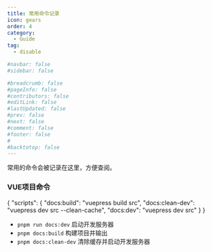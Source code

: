 ```yaml
---
title: 常用命令记录
icon: gears
order: 4
category:
  - Guide
tag:
  - disable

#navbar: false
#sidebar: false

#breadcrumb: false
#pageInfo: false
#contributors: false
#editLink: false
#lastUpdated: false
#prev: false
#next: false
#comment: false
#footer: false
#
#backtotop: false
---
```


常用的命令会被记录在这里，方便查阅。

### VUE项目命令

{
  "scripts": {
    "docs:build": "vuepress build src",
    "docs:clean-dev": "vuepress dev src --clean-cache",
    "docs:dev": "vuepress dev src"
  }
}

- `pnpm run docs:dev` 启动开发服务器
- `pnpm docs:build` 构建项目并输出
- `pnpm docs:clean-dev` 清除缓存并启动开发服务器